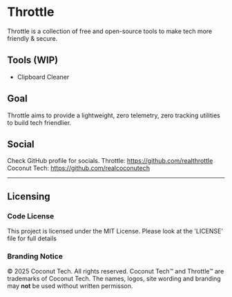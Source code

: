 # Throttle
Throttle is a collection of free and open-source tools to make tech more friendly & secure.

## Tools (WIP)
- Clipboard Cleaner

## Goal
Throttle aims to provide a lightweight, zero telemetry, zero tracking utilities to build tech friendlier.

## Social
Check GitHub profile for socials.
Throttle: <a href="https://github.com/realthrottle">https://github.com/realthrottle</a>
Coconut Tech: <a href="https://github.com/realcoconutech">https://github.com/realcoconutech</a>

---
## Licensing

### Code License
This project is licensed under the MIT License.
Please look at the 'LICENSE' file for full details

### Branding Notice 
© 2025 Coconut Tech. All rights reserved.
Coconut Tech™  and Throttle™ are trademarks of Coconut Tech.
The names, logos, site wording and branding may **not** be used without written permisson.
